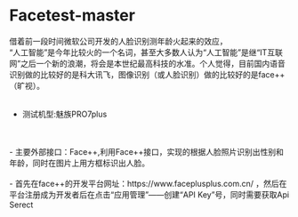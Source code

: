 # Facetest-master
借着前一段时间微软公司开发的人脸识别测年龄火起来的效应，<br>
“人工智能”是今年比较火的一个名词，甚至大多数人认为“人工智能”是继“IT互联网”之后一个新的浪潮，将会是本世纪最高科技的水准。个人觉得，目前国内语音识别做的比较好的是科大讯飞，图像识别（或人脸识别）做的比较好的是face++（旷视）。<br>
<br>
 - 测试机型:魅族PRO7plus
<br>
<br>
 - 主要外部接口：Face++,利用Face++接口，实现的根据人脸照片识别出性别和年龄，同时在图片上用方框标识出人脸。
<br>

<br>
 - 首先在face++的开发平台网址：https://www.faceplusplus.com.cn/ ，然后在平台注册成为开发者后在点击“应用管理”——创建“API Key”号，同时需要获取Api Serect
<br>
